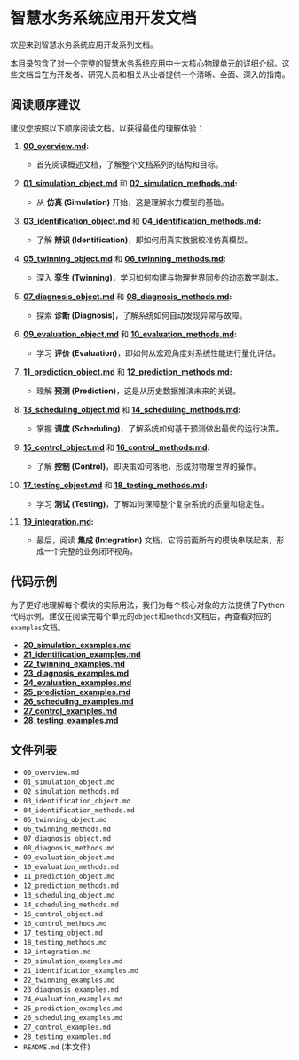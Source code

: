 # 智慧水务系统应用开发文档

欢迎来到智慧水务系统应用开发系列文档。

本目录包含了对一个完整的智慧水务系统应用中十大核心物理单元的详细介绍。这些文档旨在为开发者、研究人员和相关从业者提供一个清晰、全面、深入的指南。

## 阅读顺序建议

建议您按照以下顺序阅读文档，以获得最佳的理解体验：

1.  **[00_overview.md](./00_overview.md):**
    *   首先阅读概述文档，了解整个文档系列的结构和目标。

2.  **[01_simulation_object.md](./01_simulation_object.md)** 和 **[02_simulation_methods.md](./02_simulation_methods.md):**
    *   从 **仿真 (Simulation)** 开始，这是理解水力模型的基础。

3.  **[03_identification_object.md](./03_identification_object.md)** 和 **[04_identification_methods.md](./04_identification_methods.md):**
    *   了解 **辨识 (Identification)**，即如何用真实数据校准仿真模型。

4.  **[05_twinning_object.md](./05_twinning_object.md)** 和 **[06_twinning_methods.md](./06_twinning_methods.md):**
    *   深入 **孪生 (Twinning)**，学习如何构建与物理世界同步的动态数字副本。

5.  **[07_diagnosis_object.md](./07_diagnosis_object.md)** 和 **[08_diagnosis_methods.md](./08_diagnosis_methods.md):**
    *   探索 **诊断 (Diagnosis)**，了解系统如何自动发现异常与故障。

6.  **[09_evaluation_object.md](./09_evaluation_object.md)** 和 **[10_evaluation_methods.md](./10_evaluation_methods.md):**
    *   学习 **评价 (Evaluation)**，即如何从宏观角度对系统性能进行量化评估。

7.  **[11_prediction_object.md](./11_prediction_object.md)** 和 **[12_prediction_methods.md](./12_prediction_methods.md):**
    *   理解 **预测 (Prediction)**，这是从历史数据推演未来的关键。

8.  **[13_scheduling_object.md](./13_scheduling_object.md)** 和 **[14_scheduling_methods.md](./14_scheduling_methods.md):**
    *   掌握 **调度 (Scheduling)**，了解系统如何基于预测做出最优的运行决策。

9.  **[15_control_object.md](./15_control_object.md)** 和 **[16_control_methods.md](./16_control_methods.md):**
    *   了解 **控制 (Control)**，即决策如何落地，形成对物理世界的操作。

10. **[17_testing_object.md](./17_testing_object.md)** 和 **[18_testing_methods.md](./18_testing_methods.md):**
    *   学习 **测试 (Testing)**，了解如何保障整个复杂系统的质量和稳定性。

11. **[19_integration.md](./19_integration.md):**
    *   最后，阅读 **集成 (Integration)** 文档，它将前面所有的模块串联起来，形成一个完整的业务闭环视角。

## 代码示例

为了更好地理解每个模块的实际用法，我们为每个核心对象的方法提供了Python代码示例。建议在阅读完每个单元的`object`和`methods`文档后，再查看对应的`examples`文档。

*   **[20_simulation_examples.md](./20_simulation_examples.md)**
*   **[21_identification_examples.md](./21_identification_examples.md)**
*   **[22_twinning_examples.md](./22_twinning_examples.md)**
*   **[23_diagnosis_examples.md](./23_diagnosis_examples.md)**
*   **[24_evaluation_examples.md](./24_evaluation_examples.md)**
*   **[25_prediction_examples.md](./25_prediction_examples.md)**
*   **[26_scheduling_examples.md](./26_scheduling_examples.md)**
*   **[27_control_examples.md](./27_control_examples.md)**
*   **[28_testing_examples.md](./28_testing_examples.md)**

## 文件列表

*   `00_overview.md`
*   `01_simulation_object.md`
*   `02_simulation_methods.md`
*   `03_identification_object.md`
*   `04_identification_methods.md`
*   `05_twinning_object.md`
*   `06_twinning_methods.md`
*   `07_diagnosis_object.md`
*   `08_diagnosis_methods.md`
*   `09_evaluation_object.md`
*   `10_evaluation_methods.md`
*   `11_prediction_object.md`
*   `12_prediction_methods.md`
*   `13_scheduling_object.md`
*   `14_scheduling_methods.md`
*   `15_control_object.md`
*   `16_control_methods.md`
*   `17_testing_object.md`
*   `18_testing_methods.md`
*   `19_integration.md`
*   `20_simulation_examples.md`
*   `21_identification_examples.md`
*   `22_twinning_examples.md`
*   `23_diagnosis_examples.md`
*   `24_evaluation_examples.md`
*   `25_prediction_examples.md`
*   `26_scheduling_examples.md`
*   `27_control_examples.md`
*   `28_testing_examples.md`
*   `README.md` (本文件)
